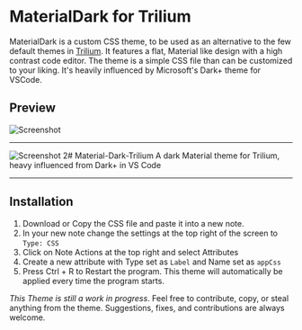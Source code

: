 

# MaterialDark for Trilium
MaterialDark is a custom CSS theme, to be used as an alternative to the few default themes in [Trilium](https://github.com/zadam/trilium). It features a flat, Material like design with a high contrast code editor. The theme is a simple CSS file than can be customized to your liking. It's heavily influenced by Microsoft's Dark+ theme for VSCode. 
## Preview
![Screenshot](https://i.imgur.com/KvsL9ak.png)
___
![Screenshot 2# Material-Dark-Trilium
A dark Material theme for Trilium, heavy influenced from Dark+ in VS Code
](https://i.imgur.com/ZeXF5GL.png)
___
## Installation
1. Download or Copy the CSS file and paste it into a new note. 
2. In your new note change the settings at the top right of the screen to `Type: CSS` 
3. Click on Note Actions at the top right and select Attributes
4. Create a new attribute with Type set as `Label` and Name set as `appCss`
5.  Press Ctrl + R to Restart the program. This theme will automatically be applied every time the program starts.


*This Theme is still a work in progress*. Feel free to contribute, copy, or steal anything from the theme. Suggestions, fixes, and contributions are always welcome.
